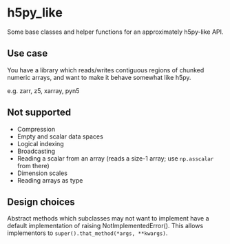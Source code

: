 # h5py_like

Some base classes and helper functions for an approximately h5py-like API.

## Use case

You have a library which reads/writes contiguous regions of chunked numeric arrays,
 and want to make it behave somewhat like h5py.
 
e.g. zarr, z5, xarray, pyn5

## Not supported

- Compression
- Empty and scalar data spaces
- Logical indexing
- Broadcasting
- Reading a scalar from an array (reads a size-1 array; use `np.asscalar` from there)
- Dimension scales
- Reading arrays as type

## Design choices

Abstract methods which subclasses may not want to implement have a default implementation of raising NotImplementedError().
This allows implementors to `super().that_method(*args, **kwargs)`.
